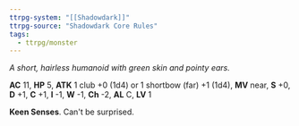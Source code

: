 ```yaml
---
ttrpg-system: "[[Shadowdark]]"
ttrpg-source: "Shadowdark Core Rules"
tags:
  - ttrpg/monster
---
```


_A short, hairless humanoid with green skin and pointy ears._

**AC** 11, **HP** 5, **ATK** 1 club +0 (1d4) or 1 shortbow (far) +1 (1d4), **MV** near, **S** +0, **D** +1, **C** +1, **I** -1, **W** -1, **Ch** -2, **AL** C, **LV** 1

**Keen Senses**. Can't be surprised.


